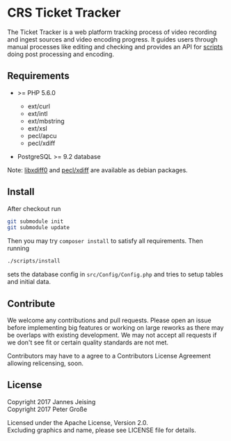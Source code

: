 CRS Ticket Tracker
==================

The Ticket Tracker is a web platform tracking process of video recording and
ingest sources and video encoding progress. It guides users through manual processes like editing and checking and provides an API for [scripts](https://github.com/crs-tools/crs-scripts) doing post processing and encoding.


Requirements
------------

- \>= PHP 5.6.0
  - ext/curl
  - ext/intl
  - ext/mbstring
  - ext/xsl
  - pecl/apcu
  - pecl/xdiff

- PostgreSQL >= 9.2 database

Note: [libxdiff0](https://github.com/a-tze/libxdiff ) and [pecl/xdiff](https://github.com/a-tze/php5-xdiff) are available as debian packages.


Install
-------
After checkout run

```bash
git submodule init
git submodule update
```

Then you may try `composer install` to satisfy all requirements. Then running

```bash
./scripts/install
```

sets the database config in `src/Config/Config.php` and tries to setup tables
and initial data.


Contribute
----------

We welcome any contributions and pull requests.
Please open an issue before implementing big features or working on large
reworks as there may be overlaps with existing development.
We may not accept all requests if we don't see fit or certain quality standards
are not met.

Contributors may have to a agree to a Contributors License Agreement allowing
relicensing, soon.


License
-------

Copyright 2017 Jannes Jeising  
Copyright 2017 Peter Große

Licensed under the Apache License, Version 2.0.  
Excluding graphics and name, please see LICENSE file for details.
